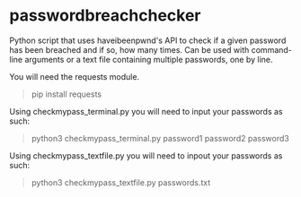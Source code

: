 # passwordbreachchecker
Python script that uses haveibeenpwnd's API to check if a given password has been breached and if so, how many times. Can be used with command-line arguments or a text file containing multiple passwords, one by line.

You will need the requests module.
> pip install requests

Using checkmypass_terminal.py you will need to input your passwords as such:

> python3 checkmypass_terminal.py password1 password2 password3

Using checkmypass_textfile.py you will need to inpout your passwords as such:

> python3 checkmypass_textfile.py passwords.txt

